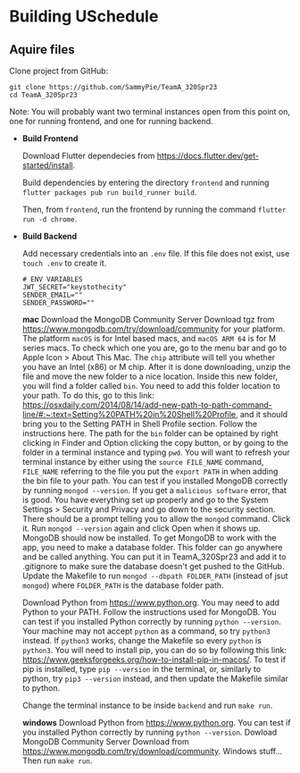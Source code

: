 # Building USchedule

## Aquire files

Clone project from GitHub:

```
git clone https://github.com/SammyPie/TeamA_320Spr23
cd TeamA_320Spr23
```
  
Note: You will probably want two terminal instances open from this point on, one for running frontend, and one for running backend.

- **Build Frontend**

  Download Flutter dependecies from https://docs.flutter.dev/get-started/install.

  Build dependencies by entering the directory `frontend` and running `flutter packages pub run build_runner build`.
  
  Then, from `frontend`, run the frontend by running the command `flutter run -d chrome`.

- **Build Backend**

  Add necessary credentials into an `.env` file.
  If this file does not exist, use `touch .env` to create it.

  ```
  # ENV VARIABLES
  JWT_SECRET="keystothecity"
  SENDER_EMAIL=""
  SENDER_PASSWORD=""
  ```

  **mac**
    Download the MongoDB Community Server Download tgz from https://www.mongodb.com/try/download/community for your platform. The platform `macOS` is for Intel based macs, and `macOS ARM 64` is for M series macs. To check which one you are, go to the menu bar and go to Apple Icon > About This Mac. The `chip` attribute will tell you whether you have an Intel (x86) or M chip.
    After it is done downloading, unzip the file and move the new folder to a nice location.
    Inside this new folder, you will find a folder called `bin`. You need to add this folder location to your path. To do this, go to this link: https://osxdaily.com/2014/08/14/add-new-path-to-path-command-line/#:~:text=Setting%20PATH%20in%20Shell%20Profile, and it should bring you to the Setting PATH in Shell Profile section. Follow the instructions here. The path for the `bin` folder can be optained by right clicking in Finder and Option clicking the copy button, or by going to the folder in a terminal instance and typing `pwd`.
      You will want to refresh your terminal instance by either using the `source FILE_NAME` command, `FILE_NAME` referring to the file you put the `export PATH` in when adding the bin file to your path.
    You can test if you installed MongoDB correctly by running `mongod --version`.
      If you get a `malicious software` error, that is good. You have everything set up properly and go to the System Settings > Security and Privacy and go down to the security section. There should be a prompt telling you to allow the `mongod` command. Click it. Run `mongod --version` again and click Open when it shows up.
    MongoDB should now be installed.
    To get MongoDB to work with the app, you need to make a database folder. This folder can go anywhere and be called anything. You can put it in TeamA_320Spr23 and add it to .gitignore to make sure the database doesn't get pushed to the GitHub.
    Update the Makefile to run `mongod --dbpath FOLDER_PATH` (instead of jsut `mongod`) where `FOLDER_PATH` is the database folder path.
    
    Download Python from https://www.python.org.
      You may need to add Python to your PATH. Follow the instructions used for MongoDB.
    You can test if you installed Python correctly by running `python --version`. Your machine may not accept `python` as a command, so try `python3` instead. If `python3` works, change the Makefile so every `python` is `python3`.
    You will need to install pip, you can do so by following this link: https://www.geeksforgeeks.org/how-to-install-pip-in-macos/.
    To test if pip is installed, type `pip --version` in the terminal, or, similarly to python, try `pip3 --version` instead, and then update the Makefile similar to python.

    Change the terminal instance to be inside `backend` and run `make run`.

  **windows**
    Download Python from https://www.python.org. You can test if you installed Python correctly by running `python --version`.
    Dowload MongoDB Community Server Download from https://www.mongodb.com/try/download/community.
    Windows stuff...
    Then run `make run`.
